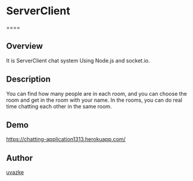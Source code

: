 # ServerClient

====
## Overview
It is ServerClient chat system Using Node.js and socket.io.

## Description
You can find how many people are in each room, and you can choose the room and get in the room with your name.
In the rooms, you can do real time chatting each other in the same room. 
## Demo
https://chatting-application1313.herokuapp.com/

## Author

[uvazke](https://github.com/uvazke)


